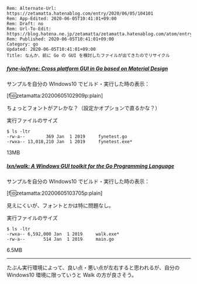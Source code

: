 ```header
Rem: Alternate-Url: https://zetamatta.hatenablog.com/entry/2020/06/05/104101
Rem: App-Edited: 2020-06-05T10:41:01+09:00
Rem: Draft: no
Rem: Url-To-Edit: https://blog.hatena.ne.jp/zetamatta/zetamatta.hatenablog.com/atom/entry/26006613579287587
Rem: Published: 2020-06-05T10:41:01+09:00
Category: go
Updated: 2020-06-05T10:41:01+09:00
Title: なんか、前に Go の GUI を検討したファイルが出てきたのでリサイクル
```
##### [fyne-io/fyne: Cross platform GUI in Go based on Material Design](https://github.com/fyne-io/fyne/)

サンプルを自分の WIndows10 でビルド・実行した時の表示：

[f:id:zetamatta:20200605102909p:plain]

ちょっとフォントがアレかな？（設定かオプションで直るかな？）

実行ファイルのサイズ

```
$ ls -ltr
-rw-a--        369 Jan  1 2019     fynetest.go
-rwxa-- 13,018,210 Jan  1 2019     fynetest.exe*
```

13MB

##### [lxn/walk: A Windows GUI toolkit for the Go Programming Language](https://github.com/lxn/walk)

サンプルを自分の WIndows10 でビルド・実行した時の表示：

[f:id:zetamatta:20200605103705p:plain]

見えにくいが、フォントとかは特に問題なし。

実行ファイルのサイズ

```
$ ls -ltr
-rwxa-- 6,592,000 Jan  1 2019     walk.exe*
-rw-a--       514 Jan  1 2019     main.go
```

6.5MB

----

たぶん実行環境によって、良い点・悪い点が左右すると思われるが、自分の Windows10 環境に限っていうと Walk の方が良さそう。
